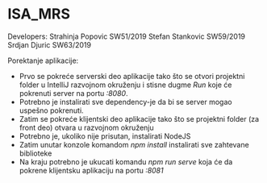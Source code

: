 # ISA_MRS

Developers:
  Strahinja Popovic SW51/2019 
  Stefan Stankovic SW59/2019 
  Srdjan Djuric SW63/2019 
  
  
Porektanje aplikacije: 
- Prvo se pokreće serverski deo aplikacije tako što se otvori projektni folder u IntelliJ razvojnom okruženju i stisne dugme _Run_ koje će pokrenuti server na portu _:8080_.
- Potrebno je instalirati sve dependency-je da bi se server mogao uspešno pokrenuti.
- Zatim se pokreće klijentski deo aplikacije tako što se projektni folder (za front deo) otvara u razvojnom okruženju
- Potrebno je, ukoliko nije prisutan, instalirati NodeJS
- Zatim unutar konzole komandom _npm install_ instalirati sve zahtevane biblioteke
- Na kraju potrebno je ukucati komandu _npm run serve_ koja će da pokrene klijentsku aplikaciju na portu _:8081_
